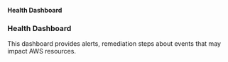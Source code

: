 **Health Dashboard**

### Health Dashboard
This dashboard provides alerts, remediation steps about events that may impact AWS resources.
